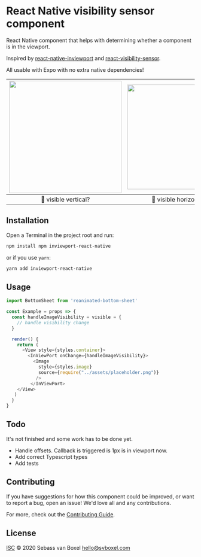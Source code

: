 # React Native visibility sensor component
React Native component that helps with determining whether a component is in the viewport.

Inspired by [react-native-inviewport](https://github.com/yamill/react-native-inviewport) and [react-visibility-sensor](https://github.com/joshwnj/react-visibility-sensor).

All usable with Expo with no extra native dependencies!

<img src="https://user-images.githubusercontent.com/24505883/86367545-608c5e80-bc7c-11ea-89b0-76699e84d785.gif" width="300" />   | <img src="https://user-images.githubusercontent.com/24505883/86367431-3aff5500-bc7c-11ea-90ca-7c8f1ef9dfe6.gif" width="280" />
:---------------:|:----------------:|
| 🐶 visible vertical? |  🐶 visible horizontal?   |

## Installation

Open a Terminal in the project root and run:

```sh
npm install npm inviewport-react-native
```

or if you use `yarn`:

```sh
yarn add inviewport-react-native
```

## Usage

```javascript
import BottomSheet from 'reanimated-bottom-sheet'

const Example = props => {
  const handleImageVisibility = visible = {
    // handle visibility change
  }

  render() {
    return (
      <View style={styles.container}>
        <InViewPort onChange={handleImageVisibility}>
          <Image
            style={styles.image}
            source={require("../assets/placeholder.png")}
           />
         </InViewPort>
    </View>
   )
  }
}
```

## Todo

It's not finished and some work has to be done yet.

- Handle offsets. Callback is triggered is 1px is in viewport now. 
- Add correct Typescript types
- Add tests


## Contributing

If you have suggestions for how this component could be improved, or want to report a bug, open an issue! We'd love all and any contributions.

For more, check out the [Contributing Guide](CONTRIBUTING.md).

## License
[ISC](LICENSE) © 2020 Sebass van Boxel <hello@svboxel.com>
